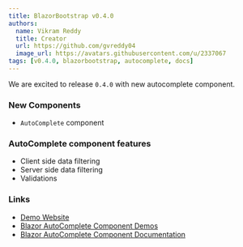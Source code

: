 ```yaml
---
title: BlazorBootstrap v0.4.0
authors:
  name: Vikram Reddy
  title: Creator
  url: https://github.com/gvreddy04
  image_url: https://avatars.githubusercontent.com/u/2337067
tags: [v0.4.0, blazorbootstrap, autocomplete, docs]
---
```


We are excited to release `0.4.0` with new autocomplete component.

<!--truncate-->

### New Components

- `AutoComplete` component

### AutoComplete component features
- Client side data filtering
- Server side data filtering
- Validations

### Links

- [Demo Website](https://demos.getblazorbootstrap.com/)
- [Blazor AutoComplete Component Demos](https://demos.getblazorbootstrap.com/autocomplete)
- [Blazor AutoComplete Component Documentation](https://getblazorbootstrap.com/docs/components/autocomplete)